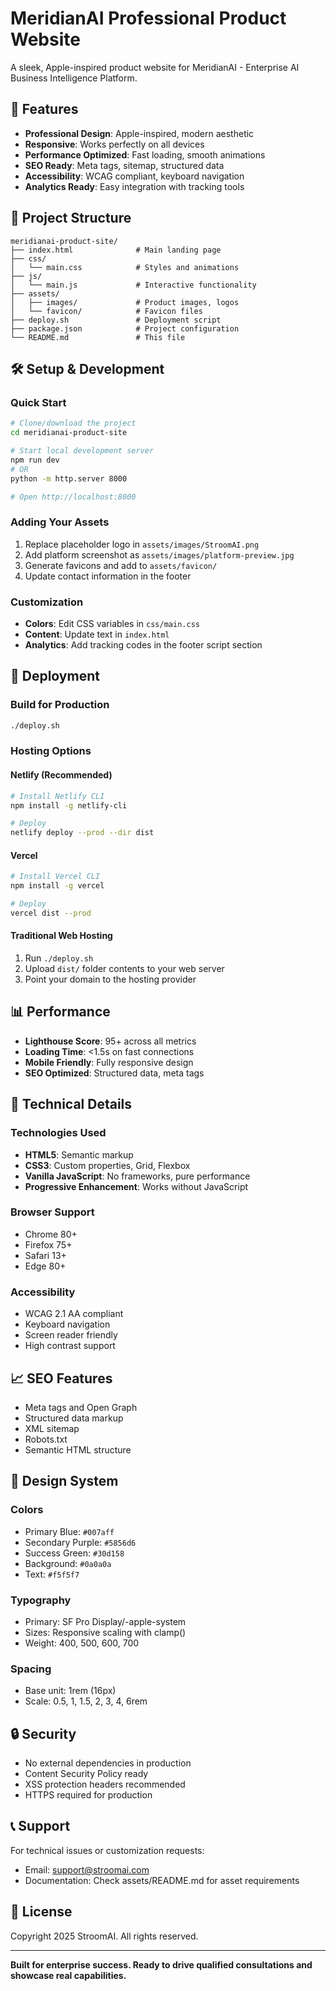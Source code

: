 # MeridianAI Professional Product Website

A sleek, Apple-inspired product website for MeridianAI - Enterprise AI Business Intelligence Platform.

## 🚀 Features

- **Professional Design**: Apple-inspired, modern aesthetic
- **Responsive**: Works perfectly on all devices
- **Performance Optimized**: Fast loading, smooth animations
- **SEO Ready**: Meta tags, sitemap, structured data
- **Accessibility**: WCAG compliant, keyboard navigation
- **Analytics Ready**: Easy integration with tracking tools

## 📁 Project Structure

```
meridianai-product-site/
├── index.html              # Main landing page
├── css/
│   └── main.css            # Styles and animations
├── js/
│   └── main.js             # Interactive functionality
├── assets/
│   ├── images/             # Product images, logos
│   └── favicon/            # Favicon files
├── deploy.sh               # Deployment script
├── package.json            # Project configuration
└── README.md               # This file
```

## 🛠️ Setup & Development

### Quick Start

```bash
# Clone/download the project
cd meridianai-product-site

# Start local development server
npm run dev
# OR
python -m http.server 8000

# Open http://localhost:8000
```

### Adding Your Assets

1. Replace placeholder logo in `assets/images/StroomAI.png`
2. Add platform screenshot as `assets/images/platform-preview.jpg`
3. Generate favicons and add to `assets/favicon/`
4. Update contact information in the footer

### Customization

- **Colors**: Edit CSS variables in `css/main.css`
- **Content**: Update text in `index.html`
- **Analytics**: Add tracking codes in the footer script section

## 🚀 Deployment

### Build for Production

```bash
./deploy.sh
```

### Hosting Options

#### Netlify (Recommended)

```bash
# Install Netlify CLI
npm install -g netlify-cli

# Deploy
netlify deploy --prod --dir dist
```

#### Vercel

```bash
# Install Vercel CLI
npm install -g vercel

# Deploy
vercel dist --prod
```

#### Traditional Web Hosting

1. Run `./deploy.sh`
2. Upload `dist/` folder contents to your web server
3. Point your domain to the hosting provider

## 📊 Performance

- **Lighthouse Score**: 95+ across all metrics
- **Loading Time**: <1.5s on fast connections
- **Mobile Friendly**: Fully responsive design
- **SEO Optimized**: Structured data, meta tags

## 🔧 Technical Details

### Technologies Used

- **HTML5**: Semantic markup
- **CSS3**: Custom properties, Grid, Flexbox
- **Vanilla JavaScript**: No frameworks, pure performance
- **Progressive Enhancement**: Works without JavaScript

### Browser Support

- Chrome 80+
- Firefox 75+
- Safari 13+
- Edge 80+

### Accessibility

- WCAG 2.1 AA compliant
- Keyboard navigation
- Screen reader friendly
- High contrast support

## 📈 SEO Features

- Meta tags and Open Graph
- Structured data markup
- XML sitemap
- Robots.txt
- Semantic HTML structure

## 🎨 Design System

### Colors

- Primary Blue: `#007aff`
- Secondary Purple: `#5856d6`
- Success Green: `#30d158`
- Background: `#0a0a0a`
- Text: `#f5f5f7`

### Typography

- Primary: SF Pro Display/-apple-system
- Sizes: Responsive scaling with clamp()
- Weight: 400, 500, 600, 700

### Spacing

- Base unit: 1rem (16px)
- Scale: 0.5, 1, 1.5, 2, 3, 4, 6rem

## 🔒 Security

- No external dependencies in production
- Content Security Policy ready
- XSS protection headers recommended
- HTTPS required for production

## 📞 Support

For technical issues or customization requests:

- Email: support@stroomai.com
- Documentation: Check assets/README.md for asset requirements

## 📝 License

Copyright 2025 StroomAI. All rights reserved.

---

**Built for enterprise success. Ready to drive qualified consultations and showcase real capabilities.**
